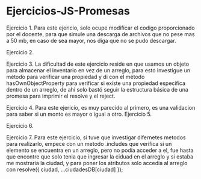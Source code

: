 # Ejercicios-JS-Promesas
Ejercicio 1.
Para este ejericio, solo ocupe modificar el codigo proporcionado por el docente, para que simule una descarga de archivos que no pese mas a 
50 mb, en caso de sea mayor, nos diga que no se pudo descargar.


Ejercicio 2.


Ejercicio 3.
La dificultad de este ejercicio reside en que usamos un objeto para almacenar el inventario en vez de un arreglo, para
esto investigue un método para verificar una propiedad y di con el método hasOwnObjectProperty para verificar si 
existe una propiedad específica dentro de un arreglo, de ahí solo bastó seguir la estructura básica de una promesa para imprimir el resolve y el reject.

Ejercicio 4.
Para este ejericio, es muy parecido al primero, es una validacion para saber si un monto es mayor o igual a otro.
Ejercicio 5.

Ejercicio 6.

Ejercicio 7.
Para este ejercicio, si tuve que investigar difernetes metodos para realizarlo, empece con un metodo .includes que verifica si un elemento se encuentra en un arreglo, 
pero no podía acceder a el, fue hasta que encontre que solo tenia que ingresar la ciduad en el arreglo y si estaba me mostraria la ciudad, y para poner los atributos solo 
accedia al arreglo con resolve({ ciudad, ...ciudadesDB[ciudad] });
